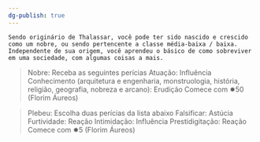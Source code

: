 ```yaml
---
dg-publish: true
---
```


	
	Sendo originário de Thalassar, você pode ter sido nascido e crescido como um nobre, ou sendo pertencente a classe média-baixa / baixa. Independente de sua origem, você aprendeu o básico de como sobreviver em uma sociedade, com algumas coisas a mais.

>Nobre: Receba as seguintes perícias
Atuação: Influência
Conhecimento (arquitetura e engenharia, monstruologia, história, religião, geografia, nobreza e arcano): Erudição
Comece com ✹50 (Florim Áureos)

>Plebeu: Escolha duas perícias da lista abaixo
Falsificar: Astúcia
Furtividade: Reação
Intimidação: Influência
Prestidigitação: Reação
Comece com ✹5 (Florim Áureos)
